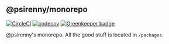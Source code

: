 ## @psirenny/monorepo

[![CircleCI](https://circleci.com/gh/psirenny/monorepo/tree/master.svg?style=shield)](https://circleci.com/gh/psirenny/monorepo/tree/master)
[![codecov](https://codecov.io/gh/psirenny/monorepo/branch/master/graph/badge.svg)](https://codecov.io/gh/psirenny/monorepo)
[![Greenkeeper badge](https://badges.greenkeeper.io/psirenny/monorepo.svg)](https://greenkeeper.io/)

@psirenny's monorepo. All the good stuff is located in `/packages`.
